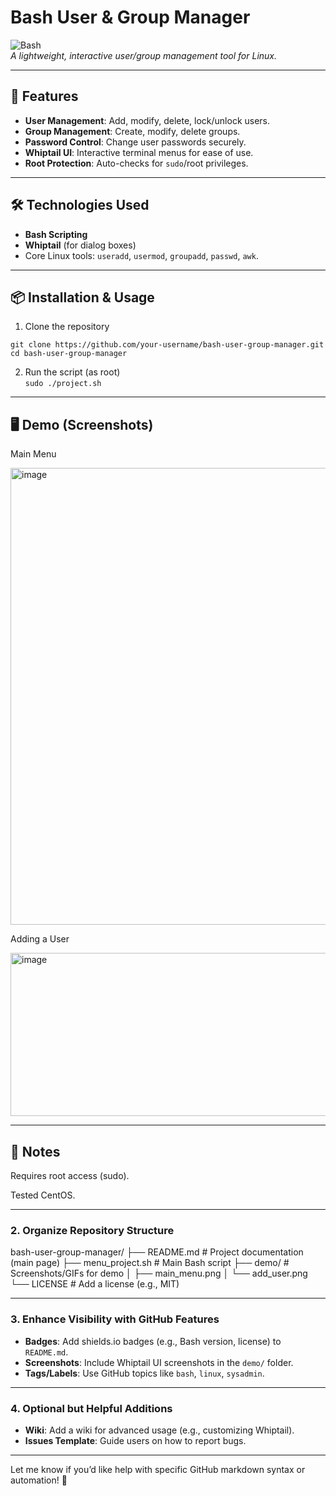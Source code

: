 # Bash User & Group Manager  

![Bash](https://img.shields.io/badge/Bash-4EAA25?style=for-the-badge&logo=gnu-bash&logoColor=white)  
*A lightweight, interactive user/group management tool for Linux.*  

---

## 🚀 Features  
- **User Management**: Add, modify, delete, lock/unlock users.  
- **Group Management**: Create, modify, delete groups.  
- **Password Control**: Change user passwords securely.  
- **Whiptail UI**: Interactive terminal menus for ease of use.  
- **Root Protection**: Auto-checks for `sudo`/root privileges.  

---

## 🛠️ Technologies Used  
- **Bash Scripting**  
- **Whiptail** (for dialog boxes)  
- Core Linux tools: `useradd`, `usermod`, `groupadd`, `passwd`, `awk`.  

---

## 📦 Installation & Usage  

1. Clone the repository

`git clone https://github.com/your-username/bash-user-group-manager.git`  
`cd bash-user-group-manager`  

2. Run the script (as root)  
`sudo ./project.sh`

---

## 🖥️ Demo (Screenshots)

Main Menu

<img width="951" height="731" alt="image" src="https://github.com/user-attachments/assets/c6e5c621-0e8b-4003-afd0-ce9ff99a9ae5" />


Adding a User

<img width="506" height="261" alt="image" src="https://github.com/user-attachments/assets/a3908111-8350-4710-a36a-1be8341398a3" />




---


## 📝 Notes
Requires root access (sudo).

Tested CentOS.

---

### **2. Organize Repository Structure**

bash-user-group-manager/
├── README.md # Project documentation (main page)
├── menu_project.sh # Main Bash script
├── demo/ # Screenshots/GIFs for demo
│ ├── main_menu.png
│ └── add_user.png
└── LICENSE # Add a license (e.g., MIT)

---

### **3. Enhance Visibility with GitHub Features**
- **Badges**: Add shields.io badges (e.g., Bash version, license) to `README.md`.  
- **Screenshots**: Include Whiptail UI screenshots in the `demo/` folder.  
- **Tags/Labels**: Use GitHub topics like `bash`, `linux`, `sysadmin`.  

---

### **4. Optional but Helpful Additions**
- **Wiki**: Add a wiki for advanced usage (e.g., customizing Whiptail).  
- **Issues Template**: Guide users on how to report bugs.  

---


Let me know if you’d like help with specific GitHub markdown syntax or automation! 🚀
